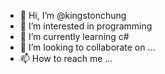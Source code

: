- 👋 Hi, I’m @kingstonchung
- 👀 I’m interested in programming
- 🌱 I’m currently learning c#
- 💞️ I’m looking to collaborate on ...
- 📫 How to reach me ...

<!---
kingstonchung/kingstonchung is a ✨ special ✨ repository because its `README.md` (this file) appears on your GitHub profile.
You can click the Preview link to take a look at your changes.
--->
